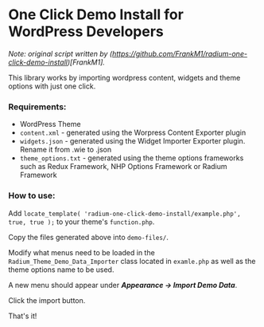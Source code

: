 One Click Demo Install for WordPress Developers
==========================

*Note: original script written by (https://github.com/FrankM1/radium-one-click-demo-install)[FrankM1].*

This library works by importing wordpress content, widgets  and theme options with just one click.

### Requirements:

* WordPress Theme
* `content.xml` - generated using the Worpress Content Exporter plugin
* `widgets.json` - generated using the Widget Importer Exporter plugin. Rename it from .wie to .json
* `theme_options.txt` - generated using the theme options frameworks such as Redux Framework, NHP Options Framework or Radium Framework

### How to use:

Add `locate_template( 'radium-one-click-demo-install/example.php', true, true );` to your theme's `function.php`.

Copy the files generated above into `demo-files/`.

Modify what menus need to be loaded in the `Radium_Theme_Demo_Data_Importer` class located in `examle.php` as well as the theme options name to be used.

A new menu should appear under ***Appearance -> Import Demo Data***.

Click the import button.

That's it!